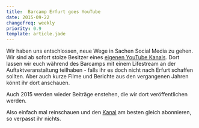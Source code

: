 ```yaml
---
title:  Barcamp Erfurt goes YouTube
date: 2015-09-22
changefreq: weekly
priority: 0.9
template: article.jade
---
```


Wir haben uns entschlossen, neue Wege in Sachen Social Media zu gehen. Wir sind ab sofort stolze Besitzer eines <a href="https://www.youtube.com/channel/UCNZNWj08XjH4RhivvmisVNg" target="_blank" title="BarCamp Erfurt YouTube Kanal">eigenen YouTube Kanals</a>. Dort  lassen wir euch während des Barcamps mit einem Lifestream an der Auftaktveranstaltung teilhaben - falls ihr es doch nicht nach Erfurt schaffen sollten. Aber auch kurze Filme und Berichte aus den vergangenen Jahren könnt ihr dort anschauen.

Auch 2015 werden wieder Beiträge enstehen, die wir dort veröffentlichen werden.

Also einfach mal reinschauen und den <a href="https://www.youtube.com/channel/UCNZNWj08XjH4RhivvmisVNg" target="_blank" title="BarCamp Erfurt YouTube Kanal">Kanal</a> am besten gleich abonnieren, so verpasst ihr nichts. 